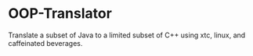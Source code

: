 OOP-Translator
==============
Translate a subset of Java to a limited subset of C++ using xtc, linux, and caffeinated beverages.

